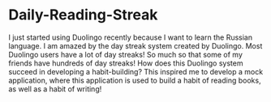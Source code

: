 # Daily-Reading-Streak
I just started using Duolingo recently because I want to learn the Russian language. I am amazed by the day streak system created by Duolingo. Most Duolingo users have a lot of day streaks! So much so that some of my friends have hundreds of day streaks! How does this Duolingo system succeed in developing a habit-building? This inspired me to develop a mock application, where this application is used to build a habit of reading books, as well as a habit of writing!
